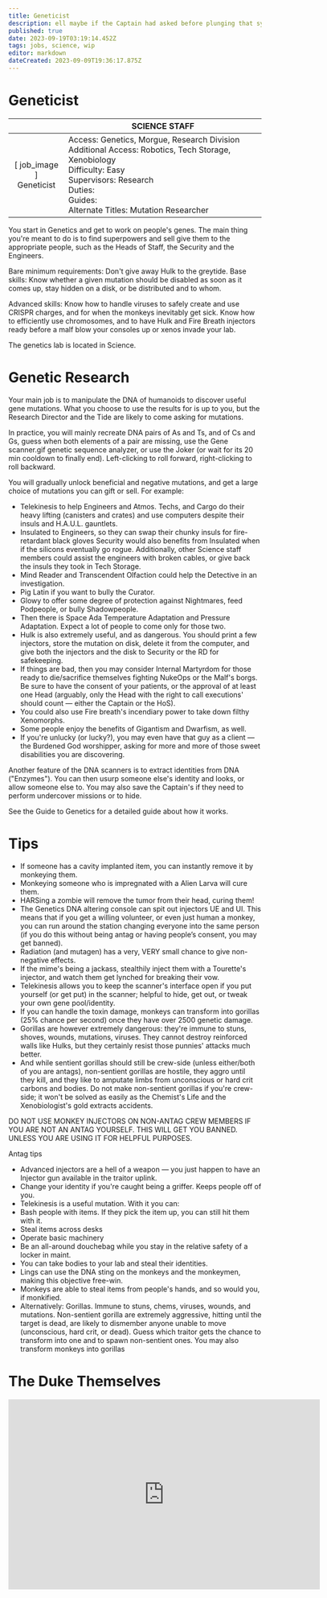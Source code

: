 ```yaml
---
title: Geneticist
description: ell maybe if the Captain had asked before plunging that syringe into his artery he wouldn't be a monkey now.
published: true
date: 2023-09-19T03:19:14.452Z
tags: jobs, science, wip
editor: markdown
dateCreated: 2023-09-09T19:36:17.875Z
---
```


# Geneticist

| | SCIENCE STAFF |
|:-----:|------|
| \[ job_image ]<br>Geneticist | Access: Genetics, Morgue, Research Division<br>Additional Access: Robotics, Tech Storage, Xenobiology<br>Difficulty: Easy<br>Supervisors: Research<br>Duties:<br>Guides:<br>Alternate Titles: Mutation Researcher |

You start in Genetics and get to work on people's genes. The main thing you're meant to do is to find superpowers and sell give them to the appropriate people, such as the Heads of Staff, the Security and the Engineers.

Bare minimum requirements: Don't give away Hulk to the greytide.
Base skills: Know whether a given mutation should be disabled as soon as it comes up, stay hidden on a disk, or be distributed and to whom.

Advanced skills: Know how to handle viruses to safely create and use CRISPR charges, and for when the monkeys inevitably get sick. Know how to efficiently use chromosomes, and to have Hulk and Fire Breath injectors ready before a malf blow your consoles up or xenos invade your lab. 

The genetics lab is located in Science. 

# Genetic Research

Your main job is to manipulate the DNA of humanoids to discover useful gene mutations. What you choose to use the results for is up to you, but the Research Director and the Tide are likely to come asking for mutations.

In practice, you will mainly recreate DNA pairs of As and Ts, and of Cs and Gs, guess when both elements of a pair are missing, use the Gene scanner.gif genetic sequence analyzer, or use the Joker (or wait for its 20 min cooldown to finally end). Left-clicking to roll forward, right-clicking to roll backward.


You will gradually unlock beneficial and negative mutations, and get a large choice of mutations you can gift or sell. For example:

- Telekinesis to help Engineers and Atmos. Techs, and Cargo do their heavy lifting (canisters and crates) and use computers despite their insuls and H.A.U.L. gauntlets.
- Insulated to Engineers, so they can swap their chunky insuls for fire-retardant black gloves
        Security would also benefits from Insulated when if the silicons eventually go rogue.
        Additionally, other Science staff members could assist the engineers with broken cables, or give back the insuls they took in Tech Storage.
- Mind Reader and Transcendent Olfaction could help the Detective in an investigation.
- Pig Latin if you want to bully the Curator.
- Glowy to offer some degree of protection against Nightmares, feed Podpeople, or bully Shadowpeople.
- Then there is Space Ada Temperature Adaptation and Pressure Adaptation. Expect a lot of people to come only for those two.
- Hulk is also extremely useful, and as dangerous. You should print a few injectors, store the mutation on disk, delete it from the computer, and give both the injectors and the disk to Security or the RD for safekeeping.
- If things are bad, then you may consider Internal Martyrdom for those ready to die/sacrifice themselves fighting NukeOps or the Malf's borgs. Be sure to have the consent of your patients, or the approval of at least one Head (arguably, only the Head with the right to call executions' should count — either the Captain or the HoS).
- You could also use Fire breath's incendiary power to take down filthy Xenomorphs.
- Some people enjoy the benefits of Gigantism and Dwarfism, as well.
- If you're unlucky (or lucky?), you may even have that guy as a client — the Burdened God worshipper, asking for more and more of those sweet disabilities you are discovering.

Another feature of the DNA scanners is to extract identities from DNA ("Enzymes"). You can then usurp someone else's identity and looks, or allow someone else to. You may also save the Captain's if they need to perform undercover missions or to hide.

See the Guide to Genetics for a detailed guide about how it works. 

# Tips

- If someone has a cavity implanted item, you can instantly remove it by monkeying them.
- Monkeying someone who is impregnated with a Alien Larva will cure them.
- HARSing a zombie will remove the tumor from their head, curing them!
- The Genetics DNA altering console can spit out injectors UE and UI. This means that if you get a willing volunteer, or even just human a monkey, you can run around the station changing everyone into the same person (if you do this without being antag or having people’s consent, you may get banned).
- Radiation (and mutagen) has a very, VERY small chance to give non-negative effects.
- If the mime's being a jackass, stealthily inject them with a Tourette's injector, and watch them get lynched for breaking their vow.
- Telekinesis allows you to keep the scanner's interface open if you put yourself (or get put) in the scanner; helpful to hide, get out, or tweak your own gene pool/identity.
- If you can handle the toxin damage, monkeys can transform into gorillas (25% chance per second) once they have over 2500 genetic damage.
- Gorillas are however extremely dangerous: they're immune to stuns, shoves, wounds, mutations, viruses. They cannot destroy reinforced walls like Hulks, but they certainly resist those punnies' attacks much better.
- And while sentient gorillas should still be crew-side (unless either/both of you are antags), non-sentient gorillas are hostile, they aggro until they kill, and they like to amputate limbs from unconscious or hard crit carbons and bodies. Do not make non-sentient gorillas if you're crew-side; it won't be solved as easily as the Chemist's Life and the Xenobiologist's gold extracts accidents.

DO NOT USE MONKEY INJECTORS ON NON-ANTAG CREW MEMBERS IF YOU ARE NOT AN ANTAG YOURSELF. THIS WILL GET YOU BANNED. UNLESS YOU ARE USING IT FOR HELPFUL PURPOSES.

Antag tips

- Advanced injectors are a hell of a weapon — you just happen to have an Injector gun available in the traitor uplink.
- Change your identity if you're caught being a griffer. Keeps people off of you.
- Telekinesis is a useful mutation. With it you can:
- Bash people with items. If they pick the item up, you can still hit them with it.
- Steal items across desks
- Operate basic machinery
- Be an all-around douchebag while you stay in the relative safety of a locker in maint.
- You can take bodies to your lab and steal their identities.
- Lings can use the DNA sting on the monkeys and the monkeymen, making this objective free-win.
- Monkeys are able to steal items from people's hands, and so would you, if monkified.
- Alternatively: Gorillas. Immune to stuns, chems, viruses, wounds, and mutations. Non-sentient gorilla are extremely aggressive, hitting until the target is dead, are likely to dismember anyone unable to move (unconscious, hard crit, or dead). Guess which traitor gets the chance to transform into one and to spawn non-sentient ones. You may also transform monkeys into gorillas



# The Duke Themselves
<iframe src="https://player.twitch.tv/?channel=thedukeofook&parent=wiki.monkestation.com" frameborder="0" allowfullscreen="true" scrolling="no" height="378" width="620"></iframe>